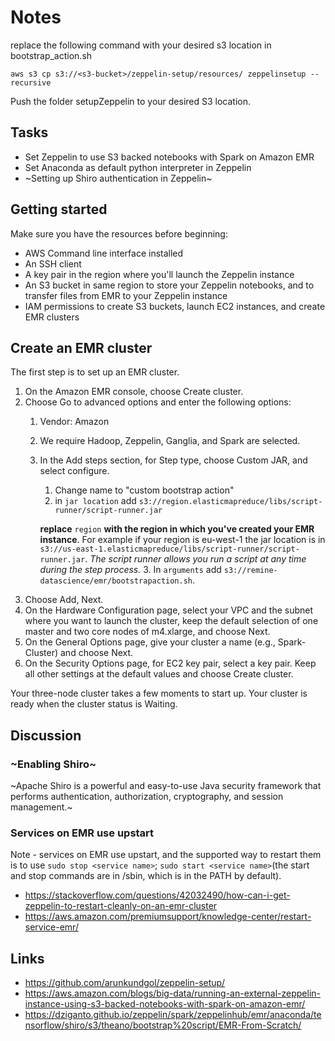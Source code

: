 # Notes

replace the following command with your desired s3 location in bootstrap_action.sh

    aws s3 cp s3://<s3-bucket>/zeppelin-setup/resources/ zeppelinsetup --recursive

Push the folder setupZeppelin to your desired S3 location.

## Tasks

- Set Zeppelin to use S3 backed notebooks with Spark on Amazon EMR
- Set Anaconda as default python interpreter in Zeppelin
- ~Setting up Shiro authentication in Zeppelin~

## Getting started

Make sure you have the resources before beginning:

- AWS Command line interface installed
- An SSH client
- A key pair in the region where you'll launch the Zeppelin instance
- An S3 bucket in same region to store your Zeppelin notebooks, and to transfer files from EMR to your Zeppelin instance
- IAM permissions to create S3 buckets, launch EC2 instances, and create EMR clusters

## Create an EMR cluster

The first step is to set up an EMR cluster.

1. On the Amazon EMR console, choose Create cluster.
2. Choose Go to advanced options and enter the following options:
    1. Vendor: Amazon
    2. We require Hadoop, Zeppelin, Ganglia, and Spark are selected.
    3. In the Add steps section, for Step type, choose Custom JAR, and select configure.
        1. Change name to "custom bootstrap action"
        2. in `jar location` add `s3://region.elasticmapreduce/libs/script-runner/script-runner.jar`

        **replace** `region` **with the region in which you've created your EMR instance**. For example if your region is eu-west-1 the jar location is in `s3://us-east-1.elasticmapreduce/libs/script-runner/script-runner.jar`. _The script runner allows you run a script at any time during the step process._
        3. In `arguments` add `s3://remine-datascience/emr/bootstrapaction.sh`.
3. Choose Add, Next.
4. On the Hardware Configuration page, select your VPC and the subnet where you want to launch the cluster, keep the default selection of one master and two core nodes of m4.xlarge, and choose Next.
5. On the General Options page, give your cluster a name (e.g., Spark-Cluster) and choose Next.
6. On the Security Options page, for EC2 key pair, select a key pair. Keep all other settings at the default values and choose Create cluster.

Your three-node cluster takes a few moments to start up. Your cluster is ready when the cluster status is Waiting.

## Discussion

### ~Enabling Shiro~

~Apache Shiro is a powerful and easy-to-use Java security framework that performs authentication, authorization, cryptography, and session management.~

### Services on EMR use upstart

Note - services on EMR use upstart, and the supported way to restart them is to use `sudo stop <service name>`; `sudo start <service name>`(the start and stop commands are in /sbin, which is in the PATH by default).

- <https://stackoverflow.com/questions/42032490/how-can-i-get-zeppelin-to-restart-cleanly-on-an-emr-cluster>
- <https://aws.amazon.com/premiumsupport/knowledge-center/restart-service-emr/>

## Links
- <https://github.com/arunkundgol/zeppelin-setup/>
- <https://aws.amazon.com/blogs/big-data/running-an-external-zeppelin-instance-using-s3-backed-notebooks-with-spark-on-amazon-emr/>
- <https://dziganto.github.io/zeppelin/spark/zeppelinhub/emr/anaconda/tensorflow/shiro/s3/theano/bootstrap%20script/EMR-From-Scratch/>
